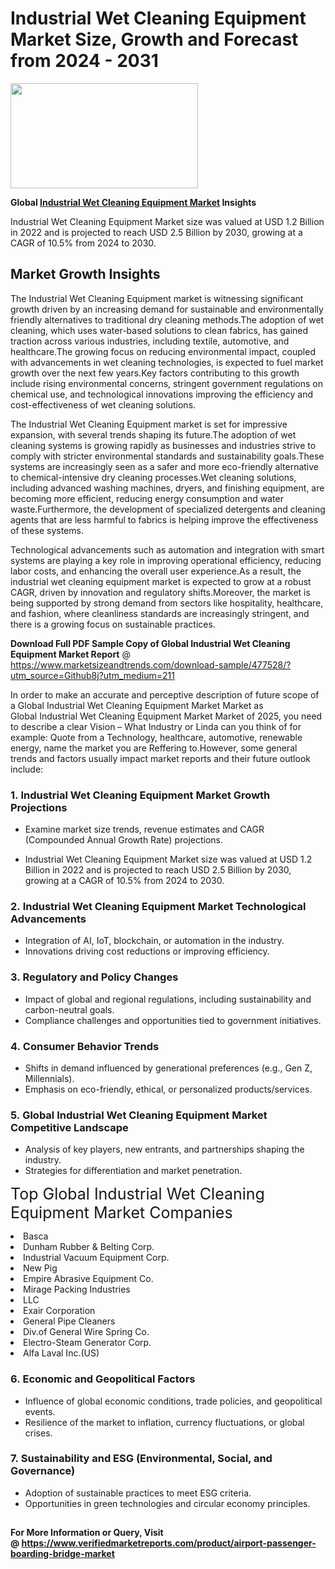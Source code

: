 <H1>Industrial Wet Cleaning Equipment Market Size, Growth and Forecast from 2024 - 2031</H1><img class="aligncenter size-medium wp-image-584254" src="https://thirdeyenews.in/wp-content/uploads/2024/09/Global-Market-Research-300x168.jpeg" alt="" width="300" height="168" /><p><strong>Global&nbsp;<a href="https://www.marketsizeandtrends.com/download-sample/477528/?utm_source=Github8j?utm_medium=211">Industrial Wet Cleaning Equipment Market</a> Insights</strong></p><p>Industrial Wet Cleaning Equipment Market size was valued at USD 1.2 Billion in 2022 and is projected to reach USD 2.5 Billion by 2030, growing at a CAGR of 10.5% from 2024 to 2030.</p><p><h2>Market Growth Insights</h2> <p>The Industrial Wet Cleaning Equipment market is witnessing significant growth driven by an increasing demand for sustainable and environmentally friendly alternatives to traditional dry cleaning methods.The adoption of wet cleaning, which uses water-based solutions to clean fabrics, has gained traction across various industries, including textile, automotive, and healthcare.The growing focus on reducing environmental impact, coupled with advancements in wet cleaning technologies, is expected to fuel market growth over the next few years.Key factors contributing to this growth include rising environmental concerns, stringent government regulations on chemical use, and technological innovations improving the efficiency and cost-effectiveness of wet cleaning solutions.</p> <p>The Industrial Wet Cleaning Equipment market is set for impressive expansion, with several trends shaping its future.The adoption of wet cleaning systems is growing rapidly as businesses and industries strive to comply with stricter environmental standards and sustainability goals.These systems are increasingly seen as a safer and more eco-friendly alternative to chemical-intensive dry cleaning processes.Wet cleaning solutions, including advanced washing machines, dryers, and finishing equipment, are becoming more efficient, reducing energy consumption and water waste.Furthermore, the development of specialized detergents and cleaning agents that are less harmful to fabrics is helping improve the effectiveness of these systems.</p> <p>Technological advancements such as automation and integration with smart systems are playing a key role in improving operational efficiency, reducing labor costs, and enhancing the overall user experience.As a result, the industrial wet cleaning equipment market is expected to grow at a robust CAGR, driven by innovation and regulatory shifts.Moreover, the market is being supported by strong demand from sectors like hospitality, healthcare, and fashion, where cleanliness standards are increasingly stringent, and there is a growing focus on sustainable practices.</p> <p><span class=""><strong>Download Full PDF Sample Copy of Global Industrial Wet Cleaning Equipment Market Report</strong> @ <a href="https://www.marketsizeandtrends.com/download-sample/477528/?utm_source=Github8j?utm_medium=211" target="_blank">https://www.marketsizeandtrends.com/download-sample/477528/?utm_source=Github8j?utm_medium=211</a></span></p><p>In order to make an accurate and perceptive description of future scope of a Global&nbsp;Industrial Wet Cleaning Equipment Market Market as Global&nbsp;Industrial Wet Cleaning Equipment Market Market of 2025, you need to describe a clear Vision &ndash; What Industry or Linda can you think of for example: Quote from a Technology, healthcare, automotive, renewable energy, name the market you are Reffering to.However, some general trends and factors usually impact market reports and their future outlook include:</p><h3>1.&nbsp;<strong>Industrial Wet Cleaning Equipment Market Growth Projections</strong></h3><ul><li>Examine market size trends, revenue estimates and CAGR (Compounded Annual Growth Rate) projections.</li><li><p>Industrial Wet Cleaning Equipment Market size was valued at USD 1.2 Billion in 2022 and is projected to reach USD 2.5 Billion by 2030, growing at a CAGR of 10.5% from 2024 to 2030.</p></li></ul><h3>2.&nbsp;<strong>Industrial Wet Cleaning Equipment Market Technological Advancements</strong></h3><ul><li>Integration of AI, IoT, blockchain, or automation in the industry.</li><li>Innovations driving cost reductions or improving efficiency.</li></ul><h3>3.&nbsp;<strong>Regulatory and Policy Changes</strong></h3><ul><li>Impact of global and regional regulations, including sustainability and carbon-neutral goals.</li><li>Compliance challenges and opportunities tied to government initiatives.</li></ul><h3>4.&nbsp;<strong>Consumer Behavior Trends</strong></h3><ul><li>Shifts in demand influenced by generational preferences (e.g., Gen Z, Millennials).</li><li>Emphasis on eco-friendly, ethical, or personalized products/services.</li></ul><h3>5.&nbsp;<strong>Global Industrial Wet Cleaning Equipment Market Competitive Landscape</strong></h3><ul><li>Analysis of key players, new entrants, and partnerships shaping the industry.</li><li>Strategies for differentiation and market penetration.</li></ul><p data-pm-slice="1 1 []"><span style="color: inherit; font-family: inherit; font-size: 25px;">Top Global Industrial Wet Cleaning Equipment Market Companies</span></p><div class="" data-test-id=""><p><li>Basca</li><li> Dunham Rubber & Belting Corp.</li><li> Industrial Vacuum Equipment Corp.</li><li> New Pig</li><li> Empire Abrasive Equipment Co.</li><li> Mirage Packing Industries</li><li> LLC</li><li> Exair Corporation</li><li> General Pipe Cleaners</li><li> Div.of General Wire Spring Co.</li><li> Electro-Steam Generator Corp.</li><li> Alfa Laval Inc.(US)</li></p></div><h3>6.&nbsp;<strong>Economic and Geopolitical Factors</strong></h3><ul><li>Influence of global economic conditions, trade policies, and geopolitical events.</li><li>Resilience of the market to inflation, currency fluctuations, or global crises.</li></ul><h3>7.&nbsp;<strong>Sustainability and ESG (Environmental, Social, and Governance)</strong></h3><ul><li>Adoption of sustainable practices to meet ESG criteria.</li><li>Opportunities in green technologies and circular economy principles.</li></ul><h2><strong style="font-size: 14px;">For More Information or Query, Visit @&nbsp;</strong><a style="background-color: #ffffff; font-size: 14px;" href="https://www.marketsizeandtrends.com/report/industrial-wet-cleaning-equipment-market/" target="_blank">https://www.verifiedmarketreports.com/product/airport-passenger-boarding-bridge-market</a></h2>